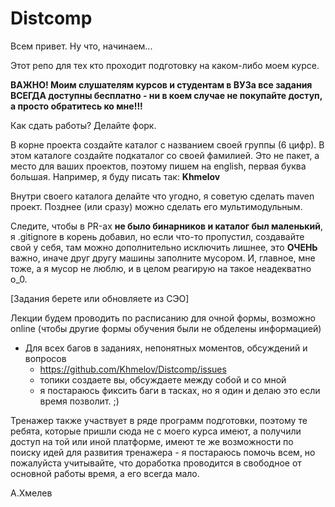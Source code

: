 
# Distcomp

Всем привет. Ну что, начинаем...

Этот репо для тех кто проходит подготовку на каком-либо моем курсе. 

**ВАЖНО! Моим слушателям курсов и студентам в ВУЗа все задания ВСЕГДА доступны бесплатно - ни в коем случае не покупайте доступ, а просто обратитесь ко мне!!!**

Как сдать работы? Делайте форк.

В корне проекта создайте каталог с названием своей группы (6 цифр).
В этом каталоге создайте подкаталог со своей фамилией.
Это не пакет, а место для ваших проектов, 
поэтому пишем на english, первая буква большая.
Например, я буду писать так: **Khmelov**

Внутри своего каталога делайте что угодно, я советую сделать maven проект.
Позднее (или сразу) можно сделать его мультимодульным.

Следите, чтобы в PR-ах **не было бинарников и 
каталог был маленький**, я .gitignore в корень добавил, но 
если что-то пропустил, создавайте свой у себя,
там можно дополнительно исключить лишнее, это **ОЧЕНЬ** важно,
иначе друг другу машины заполните мусором.
И, главное, мне тоже, а я мусор не люблю, и в целом реагирую на такое неадекватно o_0.

[Задания берете или обновляете из СЭО]

Лекции будем проводить по расписанию для очной формы, возможно online (чтобы другие формы обучения были не обделены информацией)

- Для всех багов в заданиях, непонятных моментов, обсуждений и вопросов
  - https://github.com/Khmelov/Distcomp/issues 
  - топики создаете вы, обсуждаете между собой и со мной
  - я постараюсь фиксить баги в тасках, но я один и делаю это если время позволит. ;)

Тренажер также участвует в ряде программ подготовки, поэтому те ребята, которые пришли сюда не с моего курса имеют, а получили доступ на той или иной платформе, имеют те же возможности по поиску идей для развития тренажера - я постараюсь помочь всем, но пожалуйста учитывайте, что доработка проводится в свободное от основной работы время, а его всегда мало.

А.Хмелев

